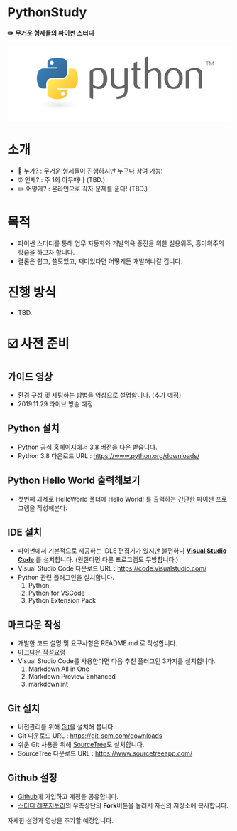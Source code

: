 PythonStudy
====================================

**✏️ 무거운 형제들의 파이썬 스터디**

![Python](python-logo.png)

# 소개

-	💁 누가? : [무거운 형제들](http://heavybros.dothome.co.kr/)이 진행하지만 누구나 참여 가능!
-	⏰ 언제? : 주 1회 아무때나 (TBD.)
-	✏️ 어떻게? : 온라인으로 각자 문제를 푼다! (TBD.)

# 목적

- 파이썬 스터디를 통해 업무 자동화와 개발의욕 증진을 위한 실용위주, 흥미위주의 학습을 하고자 합니다. 
- 결론은 쉽고, 쓸모있고, 재미있다면 어떻게든 개발해나갈 겁니다. 

# 진행 방식

- TBD.

# ☑️ 사전 준비

## 가이드 영상 

- 환경 구성 및 세팅하는 방법을 영상으로 설명합니다. (추가 예정)
- 2019.11.29 라이브 방송 예정

## Python 설치

- [Python 공식 홈페이지](https://www.python.org/downloads/)에서 3.8 버전을 다운 받습니다. 
- Python 3.8 다운로드 URL : https://www.python.org/downloads/

## Python Hello World 출력해보기

- 첫번째 과제로 HelloWorld 폴더에 Hello World! 를 출력하는 간단한 파이썬 프로그램을 작성해본다.

## IDE 설치

- 파이썬에서 기본적으로 제공하는 IDLE 편집기가 있지만 불편하니 **[Visual Studio Code](https://code.visualstudio.com/)** 를 설치합니다. (원한다면 다른 프로그램도 무방합니다.)
- Visual Studio Code 다운로드 URL : https://code.visualstudio.com/
- Python 관련 플러그인을 설치합니다. 
  1. Python
  2. Python for VSCode
  3. Python Extension Pack

## 마크다운 작성

- 개발한 코드 설명 및 요구사항은 README.md 로 작성합니다.
- [마크다운 작성요령](https://gist.github.com/ihoneymon/652be052a0727ad59601)
- Visual Studio Code를 사용한다면 다음 추천 플러그인 3가지를 설치합니다.
   1. Markdown All in One
   2. Markdown Preview Enhanced
   3. markdownlint


## Git 설치

- 버전관리를 위해 [Git](https://git-scm.com/downloads)을 설치해 봅니다.
- Git 다운로드 URL : https://git-scm.com/downloads
- 쉬운 Git 사용을 위해 [SourceTree](https://www.sourcetreeapp.com/)도 설치합니다.
- SourceTree 다운로드 URL : https://www.sourcetreeapp.com/

## Github 설정

- [Github](https://github.com/)에 가입하고 계정을 공유합니다.
- [스터디 레포지토리](https://github.com/Heavybros/PythonStudy)의 우측상단의 **Fork**버튼을 눌러서 자신의 저장소에 복사합니다.


자세한 설명과 영상을 추가할 예정입니다. 